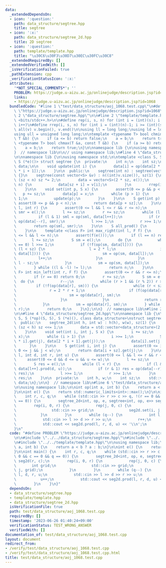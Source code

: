 ```yaml
---
data:
  _extendedDependsOn:
  - icon: ':question:'
    path: data_structure/segtree.hpp
    title: segtree
  - icon: ':x:'
    path: data_structure/segtree_2d.hpp
    title: 2D segtree
  - icon: ':question:'
    path: template/template.hpp
    title: "\u30C6\u30F3\u30D7\u30EC\u30FC\u30C8"
  _extendedRequiredBy: []
  _extendedVerifiedWith: []
  _isVerificationFailed: true
  _pathExtension: cpp
  _verificationStatusIcon: ':x:'
  attributes:
    '*NOT_SPECIAL_COMMENTS*': ''
    PROBLEM: https://judge.u-aizu.ac.jp/onlinejudge/description.jsp?id=1068
    links:
    - https://judge.u-aizu.ac.jp/onlinejudge/description.jsp?id=1068
  bundledCode: "#line 1 \"test/data_structure/aoj_1068.test.cpp\"\n#define PROBLEM\
    \ \"https://judge.u-aizu.ac.jp/onlinejudge/description.jsp?id=1068\"\n\n#line\
    \ 2 \"data_structure/segtree.hpp\"\n\n#line 2 \"template/template.hpp\"\n\n#include\
    \ <bits/stdc++.h>\n\n#define rep(i, s, n) for (int i = (int)(s); i < (int)(n);\
    \ i++)\n#define rrep(i, s, n) for (int i = (int)(n)-1; i >= (int)(s); i--)\n#define\
    \ all(v) v.begin(), v.end()\n\nusing ll = long long;\nusing ld = long double;\n\
    using ull = unsigned long long;\n\ntemplate <typename T> bool chmin(T &a, const\
    \ T &b) {\n    if (a <= b) return false;\n    a = b;\n    return true;\n}\ntemplate\
    \ <typename T> bool chmax(T &a, const T &b) {\n    if (a >= b) return false;\n\
    \    a = b;\n    return true;\n}\n\nnamespace lib {\n\nusing namespace std;\n\n\
    }  // namespace lib\n\n// using namespace lib;\n#line 4 \"data_structure/segtree.hpp\"\
    \n\nnamespace lib {\n\nusing namespace std;\n\ntemplate <class S, S (*op)(S, S),\
    \ S (*e)()> struct segtree {\n  private:\n    int n;\n    int sz;\n    vector<S>\
    \ data;\n\n    void update(int i) {\n        data[i] = op(data[2 * i], data[2\
    \ * i + 1]);\n    }\n\n  public:\n    segtree(int n) : segtree(vector<S>(n, e()))\
    \ {}\n    segtree(const vector<S> &v) : n((int)v.size()), sz(1) {\n        while\
    \ (sz < n) sz *= 2;\n        data = vector<S>(2 * sz, e());\n        rep(i, 0,\
    \ n) {\n            data[sz + i] = v[i];\n        }\n        rrep(i, 1, sz) update(i);\n\
    \    }\n\n    void set(int p, S x) {\n        assert(0 <= p && p < n);\n     \
    \   p += sz;\n        data[p] = x;\n        while (p > 1) {\n            p >>=\
    \ 1;\n            update(p);\n        }\n    }\n\n    S get(int p) {\n       \
    \ assert(0 <= p && p < n);\n        return data[p + sz];\n    }\n\n    S prod(int\
    \ l, int r) {\n        assert(0 <= l && l <= r && r <= n);\n        S sml = e(),\
    \ smr = e();\n        l += sz;\n        r += sz;\n        while (l < r) {\n  \
    \          if (l & 1) sml = op(sml, data[l++]);\n            if (r & 1) smr =\
    \ op(data[--r], smr);\n            l >>= 1;\n            r >>= 1;\n        }\n\
    \        return op(sml, smr);\n    }\n\n    S all_prod() {\n        return data[1];\n\
    \    }\n\n    template <class F> int max_right(int l, F f) {\n        assert(0\
    \ <= l && l <= n);\n        assert(f(e()));\n        if (l == n) return n;\n \
    \       l += sz;\n        S sm = e();\n        do {\n            while (l % 2\
    \ == 0) l >>= 1;\n            if (!f(op(sm, data[l]))) {\n                while\
    \ (l < sz) {\n                    l = 2 * l;\n                    if (f(op(sm,\
    \ data[l]))) {\n                        sm = op(sm, data[l]);\n              \
    \          l++;\n                    }\n                }\n                return\
    \ l - sz;\n            }\n            sm = op(sm, data[l]);\n            l++;\n\
    \        } while ((l & -l) != l);\n        return n;\n    }\n\n    template <class\
    \ F> int min_left(int r, F f) {\n        assert(0 <= r && r <= n);\n        assert(f(e()));\n\
    \        if (r == 0) return 0;\n        r += sz;\n        S sm = e();\n      \
    \  do {\n            r--;\n            while (r > 1 && (r % 2)) r >>= 1;\n   \
    \         if (!f(op(data[r], sm))) {\n                while (r < sz) {\n     \
    \               r = 2 * r + 1;\n                    if (f(op(data[r], sm))) {\n\
    \                        sm = op(data[r], sm);\n                        r--;\n\
    \                    }\n                }\n                return r + 1 - sz;\n\
    \            }\n            sm = op(data[r], sm);\n        } while ((r & -r) !=\
    \ r);\n        return 0;\n    }\n};\n\n}  // namespace lib\n#line 2 \"data_structure/segtree_2d.hpp\"\
    \n\n#line 4 \"data_structure/segtree_2d.hpp\"\n\nnamespace lib {\n\ntemplate <class\
    \ S, S (*op)(S, S), S (*e)(), class data_structure>\nstruct segtree_2d {\n  private:\n\
    \  public:\n    segtree_2d(int h, int w) : h(h), w(w), sz(1) {\n        while\
    \ (sz < h) sz <<= 1;\n        data = std::vector<data_structure>(2 * sz, data_structure(w));\n\
    \    }\n\n    void set(int i, int j, S x) {\n        i += sz;\n        data[i].set(j,\
    \ x);\n        while (i > 1) {\n            i >>= 1;\n            S val = op(data[2\
    \ * i].get(j), data[2 * i + 1].get(j));\n            data[i].set(j, val);\n  \
    \      }\n    }\n\n    S get(int i, int j) {\n        assert(0 <= i && i < h &&\
    \ 0 <= j && j < w);\n        return data[i + sz].get(j);\n    }\n\n    S prod(int\
    \ l, int d, int r, int u) {\n        assert(0 <= l && l <= r && r <= h);\n   \
    \     assert(0 <= d && d <= u && u <= w);\n        l += sz;\n        r += sz;\n\
    \        S res = e();\n        while (l < r) {\n            if (l & 1) res = op(res,\
    \ data[l++].prod(d, u));\n            if (r & 1) res = op(data[--r].prod(d, u),\
    \ res);\n            l >>= 1;\n            r >>= 1;\n        }\n        return\
    \ res;\n    }\n\n  private:\n    int h, w;\n    int sz;\n    std::vector<data_structure>\
    \ data;\n};\n\n}  // namespace lib\n#line 6 \"test/data_structure/aoj_1068.test.cpp\"\
    \n\nusing namespace lib;\n\nint op(int a, int b) {\n    return a < b ? a : b;\n\
    }\n\nint e() {\n    return std::numeric_limits<int>::max();\n}\n\nint main() {\n\
    \    int r, c, q;\n    while (std::cin >> r >> c >> q, !(r == 0 && c == 0 && q\
    \ == 0)) {\n        segtree_2d<int, op, e, segtree<int, op, e>> seg2d(r, c);\n\
    \        rep(i, 0, r) {\n            rep(j, 0, c) {\n                int grid;\n\
    \                std::cin >> grid;\n                seg2d.set(i, j, grid);\n \
    \           }\n        }\n        while (q--) {\n            int l, d, r, u;\n\
    \            std::cin >> l >> d >> r >> u;\n            r++;\n            u++;\n\
    \            std::cout << seg2d.prod(l, r, d, u) << '\\n';\n        }\n    }\n\
    }\n"
  code: "#define PROBLEM \"https://judge.u-aizu.ac.jp/onlinejudge/description.jsp?id=1068\"\
    \n\n#include \"../../data_structure/segtree.hpp\"\n#include \"../../data_structure/segtree_2d.hpp\"\
    \n#include \"../../template/template.hpp\"\n\nusing namespace lib;\n\nint op(int\
    \ a, int b) {\n    return a < b ? a : b;\n}\n\nint e() {\n    return std::numeric_limits<int>::max();\n\
    }\n\nint main() {\n    int r, c, q;\n    while (std::cin >> r >> c >> q, !(r ==\
    \ 0 && c == 0 && q == 0)) {\n        segtree_2d<int, op, e, segtree<int, op, e>>\
    \ seg2d(r, c);\n        rep(i, 0, r) {\n            rep(j, 0, c) {\n         \
    \       int grid;\n                std::cin >> grid;\n                seg2d.set(i,\
    \ j, grid);\n            }\n        }\n        while (q--) {\n            int\
    \ l, d, r, u;\n            std::cin >> l >> d >> r >> u;\n            r++;\n \
    \           u++;\n            std::cout << seg2d.prod(l, r, d, u) << '\\n';\n\
    \        }\n    }\n}"
  dependsOn:
  - data_structure/segtree.hpp
  - template/template.hpp
  - data_structure/segtree_2d.hpp
  isVerificationFile: true
  path: test/data_structure/aoj_1068.test.cpp
  requiredBy: []
  timestamp: '2023-06-26 01:40:24+09:00'
  verificationStatus: TEST_WRONG_ANSWER
  verifiedWith: []
documentation_of: test/data_structure/aoj_1068.test.cpp
layout: document
redirect_from:
- /verify/test/data_structure/aoj_1068.test.cpp
- /verify/test/data_structure/aoj_1068.test.cpp.html
title: test/data_structure/aoj_1068.test.cpp
---
```

